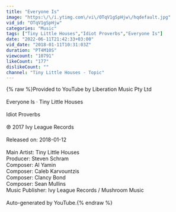 ```yaml
---
title: "Everyone Is"
image: "https:\/\/i.ytimg.com\/vi\/OTqV1gSpHjw\/hqdefault.jpg"
vid_id: "OTqV1gSpHjw"
categories: "Music"
tags: ["Tiny Little Houses","Idiot Proverbs","Everyone Is"]
date: "2022-06-11T21:42:33+03:00"
vid_date: "2018-01-11T10:31:03Z"
duration: "PT4M10S"
viewcount: "10791"
likeCount: "177"
dislikeCount: ""
channel: "Tiny Little Houses - Topic"
---
```

{% raw %}Provided to YouTube by Liberation Music Pty Ltd<br /><br />Everyone Is · Tiny Little Houses<br /><br />Idiot Proverbs<br /><br />℗ 2017 Ivy League Records<br /><br />Released on: 2018-01-12<br /><br />Main  Artist: Tiny Little Houses<br />Producer: Steven Schram<br />Composer: Al Yamin<br />Composer: Caleb Karvountzis<br />Composer: Clancy Bond<br />Composer: Sean Mullins<br />Music  Publisher: Ivy League Records / Mushroom Music<br /><br />Auto-generated by YouTube.{% endraw %}
